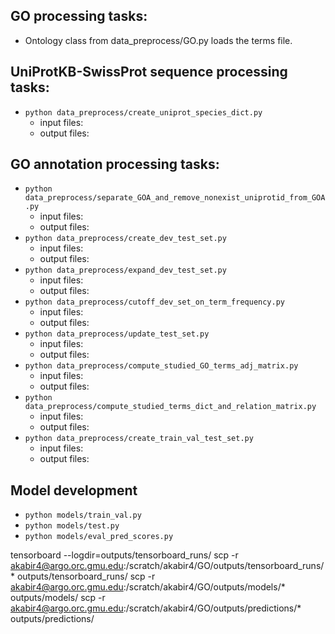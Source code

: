 

## GO processing tasks:
* Ontology class from data_preprocess/GO.py loads the terms file.

## UniProtKB-SwissProt sequence processing tasks:
* `python data_preprocess/create_uniprot_species_dict.py`
    * input files: 
    * output files: 

## GO annotation processing tasks:
* `python data_preprocess/separate_GOA_and_remove_nonexist_uniprotid_from_GOA.py`
    * input files: 
    * output files: 
* `python data_preprocess/create_dev_test_set.py`
    * input files: 
    * output files: 
* `python data_preprocess/expand_dev_test_set.py`
    * input files: 
    * output files: 
* `python data_preprocess/cutoff_dev_set_on_term_frequency.py`
    * input files: 
    * output files: 
* `python data_preprocess/update_test_set.py`
    * input files: 
    * output files: 
* `python data_preprocess/compute_studied_GO_terms_adj_matrix.py`
    * input files: 
    * output files: 
* `python data_preprocess/compute_studied_terms_dict_and_relation_matrix.py`
    * input files: 
    * output files: 
* `python data_preprocess/create_train_val_test_set.py`
    * input files: 
    * output files: 

## Model development
* `python models/train_val.py`
* `python models/test.py`
* `python models/eval_pred_scores.py`

tensorboard --logdir=outputs/tensorboard_runs/
scp -r akabir4@argo.orc.gmu.edu:/scratch/akabir4/GO/outputs/tensorboard_runs/* outputs/tensorboard_runs/
scp -r akabir4@argo.orc.gmu.edu:/scratch/akabir4/GO/outputs/models/* outputs/models/
scp -r akabir4@argo.orc.gmu.edu:/scratch/akabir4/GO/outputs/predictions/* outputs/predictions/